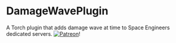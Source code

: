 # DamageWavePlugin
A Torch plugin that adds damage wave at time to Space Engineers dedicated servers. 
[![Patreon](https://pp.userapi.com/c840539/v840539868/60db5/zK1S4X2Z2N4.jpg)](https://vk.com/gnr_rus)!
